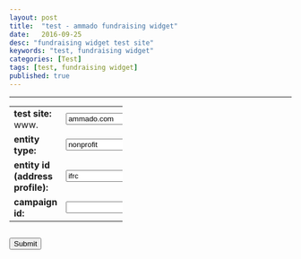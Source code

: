 ```yaml
---
layout: post
title:  "test - ammado fundraising widget"
date:   2016-09-25
desc: "fundraising widget test site"
keywords: "test, fundraising widget"
categories: [Test]
tags: [test, fundraising widget]
published: true
---
```


___

<form name="myform" action="{{"/fundraise/" | prepend: site.baseurl }}" method="GET">
<table style="width:40%; " align="center" cellpadding="10">
<tr>
<td><strong>test site: </strong>www.</td>
<td><input id="testUrl" type="text" name="testUrl" value="ammado.com"></td>
</tr>
<tr>
<td><strong>entity type: </strong></td>
<td><input id="entityType" type="text" name="entityType" value="nonprofit"></td>
</tr>
<tr>
<td><strong>entity id (address profile):</strong></td>
<td><input id="entityID" type="text" name="entityID" value="ifrc"></td>
</tr>
<tr>
<td><strong>campaign id:</strong></td>
<td><input id="campID" type="text" name="campID" value=""></td>
</tr>

</table>

<div class="text-center article-title">
<h2>
<input id="submit" type="submit" value="Submit">

</h2>
</div>

</form>